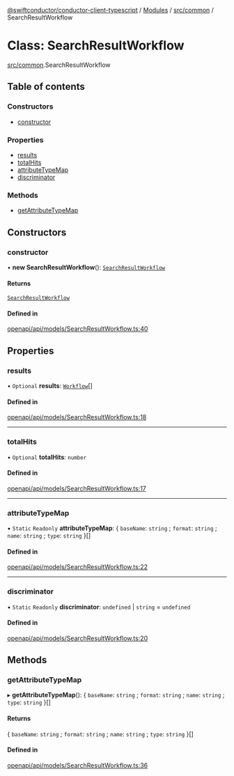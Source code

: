 [@swiftconductor/conductor-client-typescript](../README.md) / [Modules](../modules.md) / [src/common](../modules/src_common.md) / SearchResultWorkflow

# Class: SearchResultWorkflow

[src/common](../modules/src_common.md).SearchResultWorkflow

## Table of contents

### Constructors

- [constructor](src_common.SearchResultWorkflow.md#constructor)

### Properties

- [results](src_common.SearchResultWorkflow.md#results)
- [totalHits](src_common.SearchResultWorkflow.md#totalhits)
- [attributeTypeMap](src_common.SearchResultWorkflow.md#attributetypemap)
- [discriminator](src_common.SearchResultWorkflow.md#discriminator)

### Methods

- [getAttributeTypeMap](src_common.SearchResultWorkflow.md#getattributetypemap)

## Constructors

### constructor

• **new SearchResultWorkflow**(): [`SearchResultWorkflow`](src_common.SearchResultWorkflow.md)

#### Returns

[`SearchResultWorkflow`](src_common.SearchResultWorkflow.md)

#### Defined in

[openapi/api/models/SearchResultWorkflow.ts:40](https://github.com/swift-conductor/conductor-client-typescript/blob/9866b7c/openapi/api/models/SearchResultWorkflow.ts#L40)

## Properties

### results

• `Optional` **results**: [`Workflow`](src_common.Workflow.md)[]

#### Defined in

[openapi/api/models/SearchResultWorkflow.ts:18](https://github.com/swift-conductor/conductor-client-typescript/blob/9866b7c/openapi/api/models/SearchResultWorkflow.ts#L18)

___

### totalHits

• `Optional` **totalHits**: `number`

#### Defined in

[openapi/api/models/SearchResultWorkflow.ts:17](https://github.com/swift-conductor/conductor-client-typescript/blob/9866b7c/openapi/api/models/SearchResultWorkflow.ts#L17)

___

### attributeTypeMap

▪ `Static` `Readonly` **attributeTypeMap**: \{ `baseName`: `string` ; `format`: `string` ; `name`: `string` ; `type`: `string`  }[]

#### Defined in

[openapi/api/models/SearchResultWorkflow.ts:22](https://github.com/swift-conductor/conductor-client-typescript/blob/9866b7c/openapi/api/models/SearchResultWorkflow.ts#L22)

___

### discriminator

▪ `Static` `Readonly` **discriminator**: `undefined` \| `string` = `undefined`

#### Defined in

[openapi/api/models/SearchResultWorkflow.ts:20](https://github.com/swift-conductor/conductor-client-typescript/blob/9866b7c/openapi/api/models/SearchResultWorkflow.ts#L20)

## Methods

### getAttributeTypeMap

▸ **getAttributeTypeMap**(): \{ `baseName`: `string` ; `format`: `string` ; `name`: `string` ; `type`: `string`  }[]

#### Returns

\{ `baseName`: `string` ; `format`: `string` ; `name`: `string` ; `type`: `string`  }[]

#### Defined in

[openapi/api/models/SearchResultWorkflow.ts:36](https://github.com/swift-conductor/conductor-client-typescript/blob/9866b7c/openapi/api/models/SearchResultWorkflow.ts#L36)
